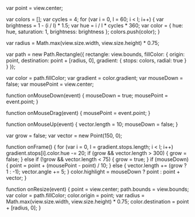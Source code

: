 <paperscript resize=true background="black" explain=true>
var point = view.center;

var colors = [];
var cycles = 4;
for (var i = 0, l = 60; i < l; i++) {
	var brightness = 1 - (i / l) * 1.5;
	var hue = i / l * cycles * 360;
	var color = {
		hue: hue,
		saturation: 1,
		brightness: brightness
	};
	colors.push(color);
}

var radius = Math.max(view.size.width, view.size.height) * 0.75;

var path = new Path.Rectangle({
	rectangle: view.bounds,
	fillColor: {
		origin: point,
		destination: point + [radius, 0],
		gradient: {
			stops: colors,
			radial: true
		}
	}
});

var color = path.fillColor;
var gradient = color.gradient;
var mouseDown = false;
var mousePoint = view.center;

function onMouseDown(event) {
	mouseDown = true;
	mousePoint = event.point;
}

function onMouseDrag(event) {
	mousePoint = event.point;
}

function onMouseUp(event) {
	vector.length = 10;
	mouseDown = false;
}

var grow = false;
var vector = new Point(150, 0);

function onFrame() {
	for (var i = 0, l = gradient.stops.length; i < l; i++)
		gradient.stops[i].color.hue -= 20;
	if (grow && vector.length > 300) {
		grow = false;
	} else if (!grow && vector.length < 75) {
		grow = true;
	}
	if (mouseDown) {
		point = point + (mousePoint - point) / 10;
	} else {
		vector.length += (grow ? 1 : -1);
		vector.angle += 5;
	}
	color.highlight = mouseDown ? point : point + vector;
}

function onResize(event) {
	point = view.center;
	path.bounds = view.bounds;
	var color = path.fillColor;
	color.origin = point;
	var radius = Math.max(view.size.width, view.size.height) * 0.75;
	color.destination = point + [radius, 0];
}
</paperscript>